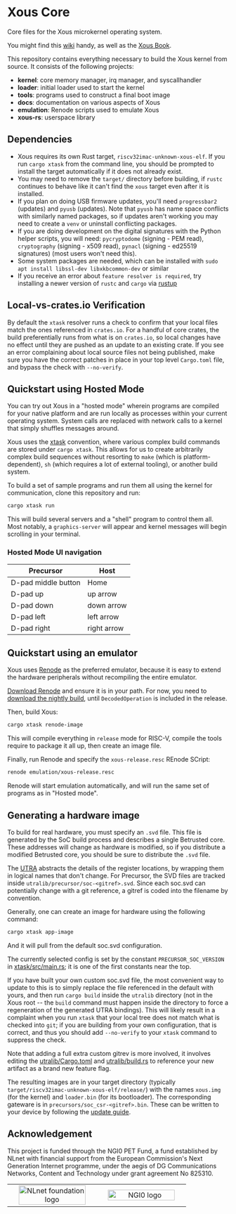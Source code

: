 # Xous Core

Core files for the Xous microkernel operating system.

You might find this [wiki](https://github.com/betrusted-io/betrusted-wiki/wiki) handy, as well as the [Xous Book](https://betrusted.io/xous-book/).

This repository contains everything necessary to build the Xous kernel
from source.  It consists of the following projects:

* **kernel**: core memory manager, irq manager, and syscallhandler
* **loader**: initial loader used to start the kernel
* **tools**: programs used to construct a final boot image
* **docs**: documentation on various aspects of Xous
* **emulation**: Renode scripts used to emulate Xous
* **xous-rs**: userspace library

## Dependencies

- Xous requires its own Rust target, `riscv32imac-unknown-xous-elf`. If you run `cargo xtask` from the command line, you should be prompted to install the target automatically if it does not already exist.
- You may need to remove the `target/` directory before building, if `rustc` continues to behave like it can't find the `xous` target even after it is installed.
- If you plan on doing USB firmware updates, you'll need `progressbar2` (updates) and `pyusb` (updates). Note that `pyusb` has name space conflicts with similarly named packages, so if updates aren't working you may need to create a `venv` or uninstall conflicting packages.
- If you are doing development on the digital signatures with the Python helper scripts, you will need: `pycryptodome` (signing - PEM read), `cryptography` (signing - x509 read), `pynacl` (signing - ed25519 signatures) (most users won't need this).
- Some system packages are needed, which can be installed with `sudo apt install libssl-dev libxkbcommon-dev` or similar
- If you receive an error about `feature resolver is required`, try installing a newer version of `rustc` and `cargo` via [rustup](https://rustup.rs)

## Local-vs-crates.io Verification
By default the `xtask` resolver runs a check to confirm that your local files
match the ones referenced in `crates.io`. For a handful of core crates, the
build preferentially runs from what is on `crates.io`, so local changes have
no effect until they are pushed as an update to an existing crate. If you see
an error complaining about local source files not being published, make sure
you have the correct patches in place in your top level `Cargo.toml` file,
and bypass the check with `--no-verify`.

## Quickstart using Hosted Mode

You can try out Xous in a "hosted mode" wherein programs are compiled
for your native platform and are run locally as processes within your
current operating system. System calls are replaced with network calls
to a kernel that simply shuffles messages around.

Xous uses the [xtask](https://github.com/matklad/cargo-xtask/) convention,
where various complex build commands are stored under `cargo xtask`.
This allows for us to create arbitrarily complex build sequences
without resorting to `make` (which is platform-dependent),
`sh` (which requires a lot of external tooling), or another build
system.

To build a set of sample programs and run them all using the
kernel for communication, clone this repository and run:

```sh
cargo xtask run
```

This will build several servers and a "shell" program to control them
all. Most notably, a `graphics-server` will appear and kernel messages
will begin scrolling in your terminal.

### Hosted Mode UI navigation

| Precursor | Host |
| --------- | ---- |
| D-pad middle button | Home |
| D-pad up | up arrow |
| D-pad down | down arrow |
| D-pad left | left arrow |
| D-pad right | right arrow |


## Quickstart using an emulator

Xous uses [Renode](https://renode.io/) as the preferred emulator, because
it is easy to extend the hardware peripherals without recompiling the
entire emulator.

[Download Renode](https://renode.io/#downloads) and ensure it is in your path.
For now, you need to [download the nightly build](https://dl.antmicro.com/projects/renode/builds/),
until `DecodedOperation` is included in the release.

Then, build Xous:

```sh
cargo xtask renode-image
```

This will compile everything in `release` mode for RISC-V, compile the tools
require to package it all up, then create an image file.

Finally, run Renode and specify the `xous-release.resc` REnode SCript:

```sh
renode emulation/xous-release.resc
```

Renode will start emulation automatically, and will run the same set of programs
as in "Hosted mode".

## Generating a hardware image

To build for real hardware, you must specify an `.svd` file. This
file is generated by the SoC build process and describes a single
Betrusted core. These addresses will change as hardware is modified,
so if you distribute a modified Betrusted core, you should be sure
to distribute the `.svd` file.

The [UTRA](./utralib/README.md) abstracts the details of the register
locations, by wrapping them in logical names that don't change.
For Precursor, the SVD files are tracked inside `utralib/precursor/soc-<gitref>.svd`.
Since each soc.svd can potentially change with a git reference, a gitref
is coded into the filename by convention.

Generally, one can create an image for hardware using the following command:

```sh
cargo xtask app-image
```

And it will pull from the default soc.svd configuration.

The currently selected config is set by the constant `PRECURSOR_SOC_VERSION`
in [xtask/src/main.rs](./xtask/src/main.rs); it is one of the first constants
near the top.

If you have built your own custom soc.svd file, the most convenient way to update
to this is to simply replace the file referenced in the default with yours,
and then run `cargo build` inside the `utralib` directory (not in the Xous
root -- the `build` command must happen inside the directory to force a
regeneration of the generated UTRA bindings). This will likely result
in a complaint when you run `xtask` that your local tree does not match what
is checked into `git`; if you are building from your own configuration,
that is correct, and thus you should add `--no-verify` to your `xtask` command
to suppress the check.

Note that adding a full extra custom gitrev is more involved, it involves
editing the [utralib/Cargo.toml](./utralib/Cargo.toml) and [utralib/build.rs](./utralib/build.rs)
to reference your new artifact as a brand new feature flag.

The resulting images are in your target directory (typically `target/riscv32imac-unknown-xous-elf/release/`)
with the names `xous.img` (for the kernel) and `loader.bin` (for its bootloader). The corresponding
gateware is in `precursors/soc_csr-<gitref>.bin`. These can be written to your
device by following the [update guide](https://github.com/betrusted-io/betrusted-wiki/wiki/Updating-Your-Device).

## Acknowledgement
This project is funded through the NGI0 PET Fund, a fund established by NLnet
with financial support from the European Commission's Next Generation Internet
programme, under the aegis of DG Communications Networks, Content and Technology
under grant agreement No 825310.

<table>
    <tr>
        <td align="center" width="50%"><img src="https://nlnet.nl/logo/banner.svg" alt="NLnet foundation logo" style="width:90%"></td>
        <td align="center"><img src="https://nlnet.nl/image/logos/NGI0_tag.svg" alt="NGI0 logo" style="width:90%"></td>
    </tr>
</table>
